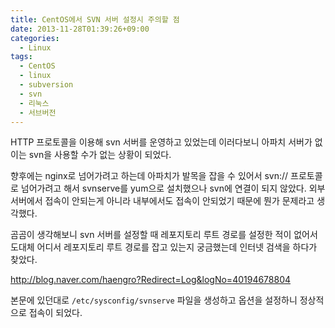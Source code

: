 ```yaml
---
title: CentOS에서 SVN 서버 설정시 주의할 점
date: 2013-11-28T01:39:26+09:00
categories:
  - Linux
tags:
  - CentOS
  - linux
  - subversion
  - svn
  - 리눅스
  - 서브버전
---
```

HTTP 프로토콜을 이용해 svn 서버를 운영하고 있었는데 이러다보니 아파치 서버가 없이는 svn을 사용할 수가 없는 상황이 되었다.

향후에는 nginx로 넘어가려고 하는데 아파치가 발목을 잡을 수 있어서 svn:// 프로토콜로 넘어가려고 해서 svnserve를 yum으로 설치했으나 svn에 연결이 되지 않았다. 외부 서버에서 접속이 안되는게 아니라 내부에서도 접속이 안되었기 때문에 뭔가 문제라고 생각했다.

곰곰이 생각해보니 svn 서버를 설정할 때 레포지토리 루트 경로를 설정한 적이 없어서 도대체 어디서 레포지토리 루트 경로를 잡고 있는지 궁금했는데 인터넷 검색을 하다가 찾았다.

<http://blog.naver.com/haengro?Redirect=Log&logNo=40194678804>

본문에 있던대로 `/etc/sysconfig/svnserve` 파일을 생성하고 옵션을 설정하니 정상적으로 접속이 되었다.
